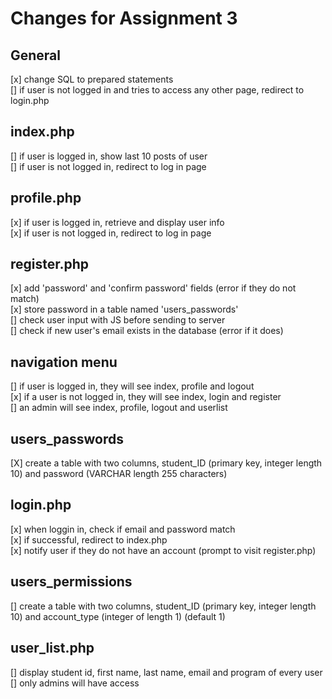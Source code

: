 # Changes for Assignment 3
## General
[x] change SQL to prepared statements  
[] if user is not logged in and tries to access any other page, redirect to login.php  

## index.php
[] if user is logged in, show last 10 posts of user  
[] if user is not logged in, redirect to log in page  

## profile.php
[x] if user is logged in, retrieve and display user info  
[x] if user is not logged in, redirect to log in page  

## register.php
[x] add 'password' and 'confirm password' fields (error if they do not match)  
[x] store password in a table named 'users_passwords'  
[] check user input with JS before sending to server  
[] check if new user's email exists in the database (error if it does)  

## navigation menu
[] if user is logged in, they will see index, profile and logout  
[x] if a user is not logged in, they will see index, login and register  
[] an admin will see index, profile, logout and userlist  

## users_passwords
[X] create a table with two columns, student_ID (primary key, integer length 10) and password (VARCHAR length 255 characters)  

## login.php
[x] when loggin in, check if email and password match  
[x] if successful, redirect to index.php  
[x] notify user if they do not have an account (prompt to visit register.php)  

## users_permissions
[] create a table with two columns, student_ID (primary key, integer length 10) and account_type (integer of length 1) (default 1)  

## user_list.php
[] display student id, first name, last name, email and program of every user  
[] only admins will have access  